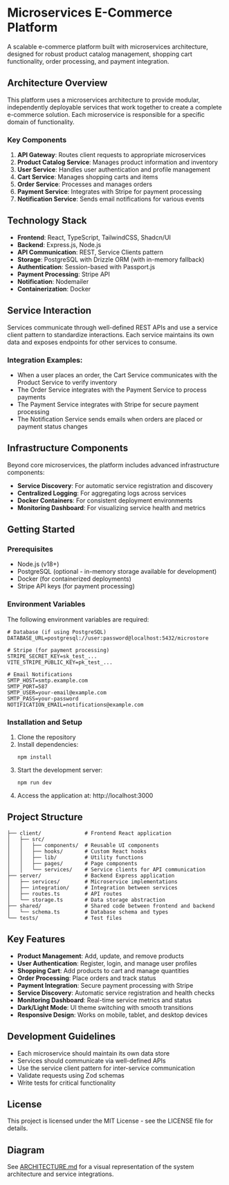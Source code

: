 # Microservices E-Commerce Platform

A scalable e-commerce platform built with microservices architecture, designed for robust product catalog management, shopping cart functionality, order processing, and payment integration.

## Architecture Overview

This platform uses a microservices architecture to provide modular, independently deployable services that work together to create a complete e-commerce solution. Each microservice is responsible for a specific domain of functionality.

### Key Components

1. **API Gateway**: Routes client requests to appropriate microservices
2. **Product Catalog Service**: Manages product information and inventory
3. **User Service**: Handles user authentication and profile management
4. **Cart Service**: Manages shopping carts and items
5. **Order Service**: Processes and manages orders
6. **Payment Service**: Integrates with Stripe for payment processing
7. **Notification Service**: Sends email notifications for various events

## Technology Stack

- **Frontend**: React, TypeScript, TailwindCSS, Shadcn/UI
- **Backend**: Express.js, Node.js
- **API Communication**: REST, Service Clients pattern
- **Storage**: PostgreSQL with Drizzle ORM (with in-memory fallback)
- **Authentication**: Session-based with Passport.js
- **Payment Processing**: Stripe API
- **Notification**: Nodemailer
- **Containerization**: Docker

## Service Interaction

Services communicate through well-defined REST APIs and use a service client pattern to standardize interactions. Each service maintains its own data and exposes endpoints for other services to consume.

### Integration Examples:

- When a user places an order, the Cart Service communicates with the Product Service to verify inventory
- The Order Service integrates with the Payment Service to process payments
- The Payment Service integrates with Stripe for secure payment processing
- The Notification Service sends emails when orders are placed or payment status changes

## Infrastructure Components

Beyond core microservices, the platform includes advanced infrastructure components:

- **Service Discovery**: For automatic service registration and discovery
- **Centralized Logging**: For aggregating logs across services
- **Docker Containers**: For consistent deployment environments
- **Monitoring Dashboard**: For visualizing service health and metrics

## Getting Started

### Prerequisites

- Node.js (v18+)
- PostgreSQL (optional - in-memory storage available for development)
- Docker (for containerized deployments)
- Stripe API keys (for payment processing)

### Environment Variables

The following environment variables are required:

```
# Database (if using PostgreSQL)
DATABASE_URL=postgresql://user:password@localhost:5432/microstore

# Stripe (for payment processing)
STRIPE_SECRET_KEY=sk_test_...
VITE_STRIPE_PUBLIC_KEY=pk_test_...

# Email Notifications
SMTP_HOST=smtp.example.com
SMTP_PORT=587
SMTP_USER=your-email@example.com
SMTP_PASS=your-password
NOTIFICATION_EMAIL=notifications@example.com
```

### Installation and Setup

1. Clone the repository
2. Install dependencies:
   ```
   npm install
   ```
3. Start the development server:
   ```
   npm run dev
   ```
4. Access the application at: http://localhost:3000

## Project Structure

```
├── client/              # Frontend React application
│   ├── src/
│   │   ├── components/  # Reusable UI components
│   │   ├── hooks/       # Custom React hooks
│   │   ├── lib/         # Utility functions
│   │   ├── pages/       # Page components
│   │   └── services/    # Service clients for API communication
├── server/              # Backend Express application
│   ├── services/        # Microservice implementations
│   ├── integration/     # Integration between services
│   ├── routes.ts        # API routes
│   └── storage.ts       # Data storage abstraction
├── shared/              # Shared code between frontend and backend
│   └── schema.ts        # Database schema and types
└── tests/               # Test files
```

## Key Features

- **Product Management**: Add, update, and remove products
- **User Authentication**: Register, login, and manage user profiles
- **Shopping Cart**: Add products to cart and manage quantities
- **Order Processing**: Place orders and track status
- **Payment Integration**: Secure payment processing with Stripe
- **Service Discovery**: Automatic service registration and health checks
- **Monitoring Dashboard**: Real-time service metrics and status
- **Dark/Light Mode**: UI theme switching with smooth transitions
- **Responsive Design**: Works on mobile, tablet, and desktop devices

## Development Guidelines

- Each microservice should maintain its own data store
- Services should communicate via well-defined APIs
- Use the service client pattern for inter-service communication
- Validate requests using Zod schemas
- Write tests for critical functionality

## License

This project is licensed under the MIT License - see the LICENSE file for details.

## Diagram

See [ARCHITECTURE.md](./ARCHITECTURE.md) for a visual representation of the system architecture and service integrations.